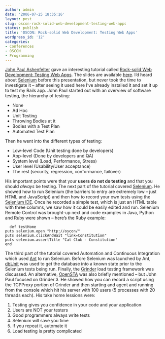 ```yaml
---
author: admin
date: '2006-07-25 18:35:16'
layout: post
slug: oscon-rock-solid-web-development-testing-web-apps
status: publish
title: 'OSCON: Rock-solid Web Development: Testing Web Apps'
wordpress_id: '12'
categories:
- Conferences
- OSCON
- Programming
---
```


[John Paul Ashenfelter](http://www.transitionpoint.com) gave an
interesting tutorial called [Rock-solid Web Development: Testing Web
Apps](http://conferences.oreillynet.com/cs/os2006/view/e_sess/8704). The
slides are available
[here](http://www.transitionpoint.com/downloads/oscon2006.zip). I’d
heard about [Selenium](http://www.openqa.org/selenium/) before this
presentation, but never took the time to investigate it – after seeing
it used here I’ve already installed it and set it up to test my Rails
app. John Paul started out with an overview of software testing, the
hierarchy of testing:

-   None
-   Ad Hoc
-   Unit Testing
-   Throwing Bodies at it
-   Bodies with a Test Plan
-   Automated Test Plan

Then he went into the different types of testing:

-   Low-level Code (Unit testing done by developers)
-   App-level (Done by developers and QA)
-   System level (Load, Performance, Stress)
-   User level (Usability/User acceptance)
-   The rest (security, regression, conformance, failover)

His important points were that your **users do not do testing** and that
you should *always* be testing. The next part of the tutorial covered
[Selenium](http://www.openqa.org/selenium/). He showed how to run
Selenium (the barriers to entry are extremely low – just HTML and
JavaScript) and then how to record your own tests using the [Selenium
IDE](http://www.openqa.org/selenium-ide). Once he recorded a simple
test, which is just an HTML table with three columns, we saw how it
could be easily edited and run. Selenium Remote Control was brought-up
next and code examples in Java, Python and Ruby were shown – here’s the
Ruby example:

      def testHome
    puts selenium.open "http://oscon/"
    puts selenium.clickAndWait "link=Constitution"
    puts selenium.assertTitle "Cat Club - Constitution"
    end

The third part of the tutorial covered Automation and Continuous
Integration which used [Ant](http://ant.apache.org) to run Selenium.
Before Selenium was launched by Ant,
[dbUnit](http://dbunit.sourceforge.net/) was used to get the database
into a known state prior to the Selenium tests being run. Finally, the
[Grinder](http://sourceforge.net/projects/grinder) load testing
framework was discussed. An alternative, [OpenSTA](http://opensta.org/)
was also briefly mentioned – but John Paul focused on Grinder 3. He
showed how you can record a script using the TCPProxy portion of Grinder
and then starting and agent and running from the console which hit his
server with 100 users (5 processes with 20 threads each). His take home
lessions were:

1.  Testing gives you confidence in your code and your application
2.  Users are NOT your testers
3.  Good programmers always write tests
4.  Selenium will save you time
5.  If you repeat it, automate it
6.  Load testing is pretty complicated

